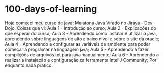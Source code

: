 # 100-days-of-learning



Hoje comecei meu curso de java: Maratona Java Virado no Jiraya - Dev Dojo.
Coisas que vi:
Aula 1 - Introdução ao curso;
Aula 2 - Explicações do que esperar do curso;
Aula 3 - Aprendendo como instalar e utilizar o java, aprendendo sobre linguagens de alto e baixo nivel e sobre o site da oracle;
Aula 4 - Aprendendo a configurar as variáveis de ambiente para poder começar a programar na linguagem java;
Aula 5 - Aprendendo a fazer compilções de arquivos txt para java manualmente;
Aula 6 - Aprendendo a realizar a instalação e configuração da ferramenta InteliJ Community;
Por enquanto nada prático.